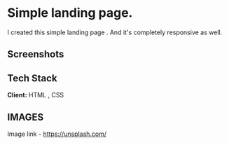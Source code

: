 
# Simple landing page.
 
 I created this simple landing page . And it's completely responsive as well. 
 



## Screenshots




## Tech Stack

**Client:** HTML , CSS




## IMAGES 

Image link - https://unsplash.com/